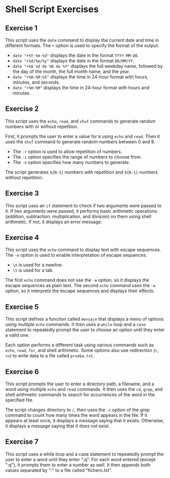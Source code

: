 # Shell Script Exercises

## Exercise 1

This script uses the `date` command to display the current date and time in different formats. The `+` option is used to specify the format of the output.

- `date "+%Y-%m-%d"` displays the date in the format `YYYY-MM-DD`.
- `date "+%d/%m/%y"` displays the date in the format `DD/MM/YY`.
- `date "+%A %d de %B de %Y"` displays the full weekday name, followed by the day of the month, the full month name, and the year.
- `date "+%H:%M:%S"` displays the time in 24-hour format with hours, minutes, and seconds.
- `date "+%H:%M"` displays the time in 24-hour format with hours and minutes.

## Exercise 2

This script uses the `echo`, `read`, and `shuf` commands to generate random numbers with or without repetition.

First, it prompts the user to enter a value for `N` using `echo` and `read`. Then it uses the `shuf` command to generate random numbers between 0 and 9.

- The `-r` option is used to allow repetition of numbers.
- The `-i` option specifies the range of numbers to choose from.
- The `-n` option specifies how many numbers to generate.

The script generates `${N-1}` numbers with repetition and `${N-1}` numbers without repetition.

## Exercise 3

This script uses an `if` statement to check if two arguments were passed to it. If two arguments were passed, it performs basic arithmetic operations (addition, subtraction, multiplication, and division) on them using shell arithmetic. If not, it displays an error message.

## Exercise 4

This script uses the `echo` command to display text with escape sequences. The `-e` option is used to enable interpretation of escape sequences.

- `\n` is used for a newline.
- `\t` is used for a tab.

The first `echo` command does not use the `-e` option, so it displays the escape sequences as plain text. The second `echo` command uses the `-e` option, so it interprets the escape sequences and displays their effects.

## Exercise 5

This script defines a function called `mensaje` that displays a menu of options using multiple `echo` commands. It then uses a `while` loop and a `case` statement to repeatedly prompt the user to choose an option until they enter a valid one.

Each option performs a different task using various commands such as `echo`, `read`, `for`, and shell arithmetic. Some options also use redirection (`>`, `>>`) to write data to a file called `prueba.txt`.

## Exercise 6

This script prompts the user to enter a directory path, a filename, and a word using multiple `echo` and `read` commands. It then uses the `cd`, `grep`, and shell arithmetic commands to search for occurrences of the word in the specified file.

The script changes directory to `/`, then uses the `-c` option of the grep command to count how many times the word appears in the file. If it appears at least once, it displays a message saying that it exists. Otherwise, it displays a message saying that it does not exist.

## Exercise 7

This script uses a while loop and a case statement to repeatedly prompt the user to enter a word until they enter ":q". For each word entered (except ":q"), it prompts them to enter a number as well. It then appends both values separated by ":" to a file called "fichero.txt".
